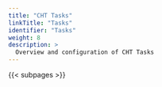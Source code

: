```yaml
---
title: "CHT Tasks"
linkTitle: "Tasks"
identifier: "Tasks"
weight: 8
description: >
  Overview and configuration of CHT Tasks
---
```


{{< subpages >}}